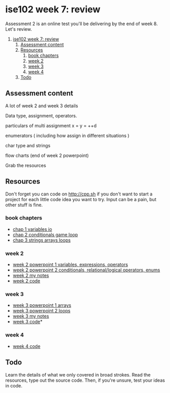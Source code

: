 # ise102 week 7:  review

Assessment 2 is an online test you'll be delivering by the end of week 8. Let's review.


<!-- @import "[TOC]" {cmd="toc" depthFrom=1 depthTo=6 orderedList=false} -->

<!-- code_chunk_output -->

1. [ise102 week 7: review](#ise102-week-7-review)
	1. [Assessment content](#assessment-content)
	2. [Resources](#resources)
		1. [book chapters](#book-chapters)
		2. [week 2](#week-2)
		3. [week 3](#week-3)
		4. [week 4](#week-4)
	3. [Todo](#todo)

<!-- /code_chunk_output -->


## Assessment content

A lot of week 2 and week 3 details

Data type, assignment, operators.

particulars of multi assignment x = y = ++d

enumerators ( including how assign in different situations )

char type and strings

flow charts (end of week 2 powerpoint)

Grab the resources

## Resources

Don't forget you can code on <http://cpp.sh> if you don't want to start a project for each little code idea you want to try. Input can be a pain, but other stuff is fine.

### book chapters
* [chap 1 variables io](book_1\cppgameprog_1_variables_io.pdf)
* [chap 2 conditionals game loop ](book_1\cppgameprog_2_conditionals_game_loop.pdf)
* [chap 3 strings arrays loops](book_1\cppgameprog_3_loops_strings_arrays.pdf)

### week 2
* [week 2 powerpoint 1 variables, expressions, operators](https://laureate-au.blackboard.com/bbcswebdav/xid-8618158_1)
* [week 2 powerpoint 2 conditionals, relational/logical operators, enums](https://laureate-au.blackboard.com/bbcswebdav/xid-8618160_1)
* [week 2 my notes](week2_notes.html)
* [week 2 code](week2_code.html)

### week 3
* [week 3 powerpoint 1 arrays](https://laureate-au.blackboard.com/bbcswebdav/xid-8625465_1)
* [week 3 powerpoint 2 loops](https://laureate-au.blackboard.com/bbcswebdav/xid-8625465_1)
* [week 3 my notes](week3_notes.html) 
* [week 3 code](week3_code.html)*

### week 4
* [week 4 code](week4_code.html)

## Todo

Learn the details of what we only covered in broad strokes. Read the resources, type out the source code. Then, if you're unsure, test your ideas in code.